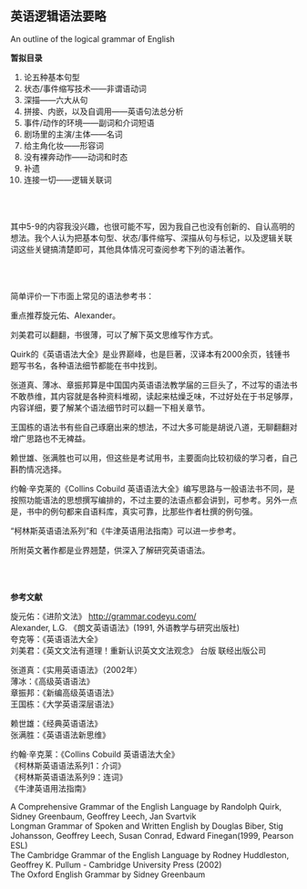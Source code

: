 ## 英语逻辑语法要略
An outline of the logical grammar of English

**暂拟目录**

1. 论五种基本句型
2. 状态/事件缩写技术——非谓语动词
3. 深描——六大从句
4. 拼接、内嵌，以及自调用——英语句法总分析
5. 事件/动作的环境——副词和介词短语
6. 剧场里的主演/主体——名词
7. 给主角化妆——形容词
8. 没有裸奔动作——动词和时态
9. 补遗
10. 连接一切——逻辑关联词

<br/>
<br/>

其中5-9的内容我没兴趣，也很可能不写，因为我自己也没有创新的、自认高明的想法。我个人认为把基本句型、状态/事件缩写、深描从句与标记，以及逻辑关联词这些关键搞清楚即可，其他具体情况可查阅参考下列的语法著作。

<br/>
<br/>

简单评价一下市面上常见的语法参考书：

重点推荐旋元佑、Alexander。

刘美君可以翻翻，书很薄，可以了解下英文思维写作方式。

Quirk的《英语语法大全》是业界巅峰，也是巨著，汉译本有2000余页，钱锺书题写书名，各种语法细节都能在书中找到。

张道真、薄冰、章振邦算是中国国内英语语法教学届的三巨头了，不过写的语法书不敢恭维，其内容就是各种资料堆砌，读起来枯燥乏味，不过好处在于书足够厚，内容详细，要了解某个语法细节时可以翻一下相关章节。

王国栋的语法书有些自己琢磨出来的想法，不过大多可能是胡说八道，无聊翻翻对增广思路也不无裨益。

赖世雄、张满胜也可以用，但这些是考试用书，主要面向比较初级的学习者，自己斟酌情况选择。

约翰·辛克莱的《Collins Cobuild 英语语法大全》编写思路与一般语法书不同，是按照功能语法的思想撰写编排的，不过主要的法语点都会讲到，可参考。另外一点是，书中的例句都来自语料库，真实可靠，比那些作者杜撰的例句强。

“柯林斯英语语法系列”和《牛津英语用法指南》可以进一步参考。

所附英文著作都是业界翘楚，供深入了解研究英语语法。

<br/>
<br/>

**参考文献**

旋元佑：《进阶文法》 http://grammar.codeyu.com/  
Alexander, L.G. 《朗文英语语法》(1991, 外语教学与研究出版社)  
夸克等：《英语语法大全》  
刘美君：《英文文法有道理！重新认识英文文法观念》 台版 联经出版公司  

张道真：《实用英语语法》（2002年）  
薄冰：《高级英语语法》  
章振邦：《新编高级英语语法》  
王国栋：《大学英语深层语法》  

赖世雄：《经典英语语法》  
张满胜：《英语语法新思维》  

约翰·辛克莱：《Collins Cobuild 英语语法大全》  
《柯林斯英语语法系列1：介词》  
《柯林斯英语语法系列9：连词》  
《牛津英语用法指南》  

A Comprehensive Grammar of the English Language by Randolph Quirk, Sidney Greenbaum, Geoffrey Leech, Jan Svartvik  
Longman Grammar of Spoken and Written English by Douglas Biber, Stig Johansson, Geoffrey Leech, Susan Conrad, Edward Finegan(1999, Pearson ESL)  
The Cambridge Grammar of the English Language by Rodney Huddleston, Geoffrey K. Pullum - Cambridge University Press (2002)  
The Oxford English Grammar by Sidney Greenbaum  